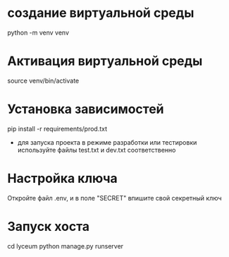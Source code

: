 # создание виртуальной среды
python -m venv venv

# Активация виртуальной среды
source venv/bin/activate

# Установка зависимостей
pip install -r requirements/prod.txt

- для запуска проекта в режиме разработки или тестировки используйте файлы test.txt и dev.txt соответственно 

# Настройка ключа
Откройте файл .env, и в поле "SECRET" впишите свой секретный ключ

# Запуск хоста
cd lyceum
python manage.py runserver
